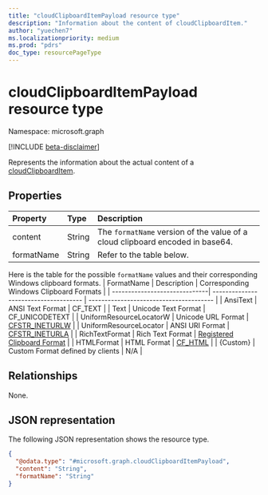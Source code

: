 ```yaml
---
title: "cloudClipboardItemPayload resource type"
description: "Information about the content of cloudClipboardItem."
author: "yuechen7"
ms.localizationpriority: medium
ms.prod: "pdrs"
doc_type: resourcePageType
---
```


# cloudClipboardItemPayload resource type

Namespace: microsoft.graph

[!INCLUDE [beta-disclaimer](../../includes/beta-disclaimer.md)]

Represents the information about the actual content of a [cloudClipboardItem](../resources/cloudclipboarditem.md).

## Properties
|Property|Type|Description|
|:---|:---|:---|
|content|String|The `formatName` version of the value of a cloud clipboard encoded in base64.|
|formatName|String|Refer to the table below.|

Here is the table for the possible `formatName` values and their corresponding Windows clipboard formats.
| FormatName                    | Description                           | Corresponding Windows Clipboard Formats |
| ------------------------------| ------------------------------------- | --------------------------------------- |
| AnsiText                      | ANSI Text Format                      | CF_TEXT                                 |
| Text                          | Unicode Text Format                   | CF_UNICODETEXT                          |
| UniformResourceLocatorW       | Unicode URL Format                    | [CFSTR_INETURLW](https://learn.microsoft.com/en-us/windows/win32/shell/clipboard#cfstr_ineturl)                          |
| UniformResourceLocator        | ANSI URI Format                       | [CFSTR_INETURLA](https://learn.microsoft.com/en-us/windows/win32/shell/clipboard#cfstr_ineturl)                          |
| RichTextFormat                | Rich Text Format                      | [Registered Clipboard Format](https://learn.microsoft.com/en-us/windows/win32/dataxchg/clipboard-formats#registered-clipboard-formats)  |
| HTMLFormat                    | HTML Format                           | [CF_HTML](https://learn.microsoft.com/en-us/windows/win32/dataxchg/html-clipboard-format)  |
| {Custom}                      | Custom Format defined by clients      | N/A  |

## Relationships
None.

## JSON representation
The following JSON representation shows the resource type.
<!-- {
  "blockType": "resource",
  "@odata.type": "microsoft.graph.cloudClipboardItemPayload"
}
-->
``` json
{
  "@odata.type": "#microsoft.graph.cloudClipboardItemPayload",
  "content": "String",
  "formatName": "String"
}
```

